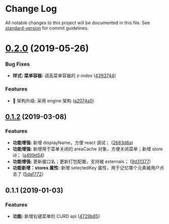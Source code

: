 # Change Log

All notable changes to this project will be documented in this file. See [standard-version](https://github.com/conventional-changelog/standard-version) for commit guidelines.

# [0.2.0](https://github.com/one-gourd/ide-context-menu/compare/v0.1.2...v0.2.0) (2019-05-26)


### Bug Fixes

* **样式: 菜单容器:** 调高菜单容器的 z-index ([4393744](https://github.com/one-gourd/ide-context-menu/commit/4393744))


### Features

* 🎸 架构升级: 采用 engine 架构 ([a2074a0](https://github.com/one-gourd/ide-context-menu/commit/a2074a0))



<a name="0.1.2"></a>
## [0.1.2](https://github.com/alibaba-paimai-frontend/ide-context-menu/compare/v0.1.1...v0.1.2) (2019-03-08)


### Features

* **功能增强:** 新增 displayName，方便 react 调试； ([2683d6a](https://github.com/alibaba-paimai-frontend/ide-context-menu/commit/2683d6a))
* **功能增强:** 新增用于菜单关闭的 areaCache 对象，方便关闭菜单；新增 store id； ([a499d54](https://github.com/alibaba-paimai-frontend/ide-context-menu/commit/a499d54))
* **功能增强:** 更新接口名；更新打包配置，支持被 externals； ([9d31377](https://github.com/alibaba-paimai-frontend/ide-context-menu/commit/9d31377))
* **功能新增：stores 属性:** 新增 selectedKey 属性，用于记忆哪个元素被用户点击了 ([5daf772](https://github.com/alibaba-paimai-frontend/ide-context-menu/commit/5daf772))



<a name="0.1.1"></a>
## 0.1.1 (2019-01-03)


### Features

* **功能:** 新增右键菜单的 CURD api ([4729b85](https://github.com/alibaba-paimai-frontend/ide-context-menu/commit/4729b85))

